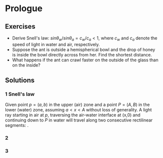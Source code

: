 # Prologue

## Exercises

 - Derive Snell's law: $sin \theta_{w} / sin \theta_{a} = c_{w}/c_{a} < 1$, where $c_{w}$ and $c_{a}$ denote the speed of light in water and air, respectively.
 - Suppose the ant is outside a hemispherical bowl and the drop of honey is inside the bowl directly across from her. Find the shortest distance.
 - What happens if the ant can crawl faster on the outside of the glass than on the inside? 

## Solutions

### 1 Snell's law
Given point $p=(a,b)$ in the upper (air) zone and a point $P=(A,B)$ in the lower (water) zone, assuming $a < x < A$ without loss of generality.
A light ray starting in air at $p$, traversing the air-water interface at (x,0) and continuing down to $P$ in water will travel along two consecutive rectilinear segments: . 



### 2

### 3



<!--stackedit_data:
eyJoaXN0b3J5IjpbLTIyNjYzNDcyMV19
-->